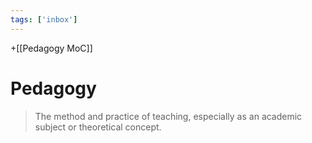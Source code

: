 ```yaml
---
tags: ['inbox']
---
```

+[[Pedagogy MoC]]
# Pedagogy


> The method and practice of teaching, especially as an academic subject or theoretical concept.
